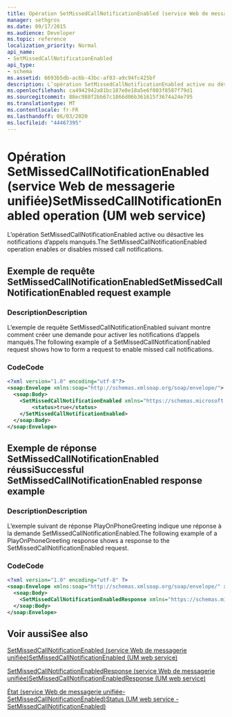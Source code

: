 ```yaml
---
title: Opération SetMissedCallNotificationEnabled (service Web de messagerie unifiée)
manager: sethgros
ms.date: 09/17/2015
ms.audience: Developer
ms.topic: reference
localization_priority: Normal
api_name:
- SetMissedCallNotificationEnabled
api_type:
- schema
ms.assetid: 6693b5db-ac6b-43bc-af83-a9c94fc425bf
description: L’opération SetMissedCallNotificationEnabled active ou désactive les notifications d’appels manqués.
ms.openlocfilehash: ca4942942a81bc187e8e18a5e6f003f8587f79d1
ms.sourcegitcommit: 88ec988f2bb67c1866d06b361615f3674a24e795
ms.translationtype: MT
ms.contentlocale: fr-FR
ms.lasthandoff: 06/03/2020
ms.locfileid: "44467395"
---
```

# <a name="setmissedcallnotificationenabled-operation-um-web-service"></a><span data-ttu-id="7de1b-103">Opération SetMissedCallNotificationEnabled (service Web de messagerie unifiée)</span><span class="sxs-lookup"><span data-stu-id="7de1b-103">SetMissedCallNotificationEnabled operation (UM web service)</span></span>

<span data-ttu-id="7de1b-104">L’opération SetMissedCallNotificationEnabled active ou désactive les notifications d’appels manqués.</span><span class="sxs-lookup"><span data-stu-id="7de1b-104">The SetMissedCallNotificationEnabled operation enables or disables missed call notifications.</span></span>
  
## <a name="setmissedcallnotificationenabled-request-example"></a><span data-ttu-id="7de1b-105">Exemple de requête SetMissedCallNotificationEnabled</span><span class="sxs-lookup"><span data-stu-id="7de1b-105">SetMissedCallNotificationEnabled request example</span></span>

### <a name="description"></a><span data-ttu-id="7de1b-106">Description</span><span class="sxs-lookup"><span data-stu-id="7de1b-106">Description</span></span>

<span data-ttu-id="7de1b-107">L’exemple de requête SetMissedCallNotificationEnabled suivant montre comment créer une demande pour activer les notifications d’appels manqués.</span><span class="sxs-lookup"><span data-stu-id="7de1b-107">The following example of a SetMissedCallNotificationEnabled request shows how to form a request to enable missed call notifications.</span></span>
  
### <a name="code"></a><span data-ttu-id="7de1b-108">Code</span><span class="sxs-lookup"><span data-stu-id="7de1b-108">Code</span></span>

```XML
<?xml version="1.0" encoding="utf-8"?>
<soap:Envelope xmlns:soap="http://schemas.xmlsoap.org/soap/envelope/">
  <soap:Body>
    <SetMissedCallNotificationEnabled xmlns="https://schemas.microsoft.com/exchange/services/2006/messages">
        <status>true</status>
    </SetMissedCallNotificationEnabled>
  </soap:Body>
</soap:Envelope>
```

## <a name="successful-setmissedcallnotificationenabled-response-example"></a><span data-ttu-id="7de1b-109">Exemple de réponse SetMissedCallNotificationEnabled réussi</span><span class="sxs-lookup"><span data-stu-id="7de1b-109">Successful SetMissedCallNotificationEnabled response example</span></span>

### <a name="description"></a><span data-ttu-id="7de1b-110">Description</span><span class="sxs-lookup"><span data-stu-id="7de1b-110">Description</span></span>

<span data-ttu-id="7de1b-111">L’exemple suivant de réponse PlayOnPhoneGreeting indique une réponse à la demande SetMissedCallNotificationEnabled.</span><span class="sxs-lookup"><span data-stu-id="7de1b-111">The following example of a PlayOnPhoneGreeting response shows a response to the SetMissedCallNotificationEnabled request.</span></span>
  
### <a name="code"></a><span data-ttu-id="7de1b-112">Code</span><span class="sxs-lookup"><span data-stu-id="7de1b-112">Code</span></span>

```XML
<?xml version="1.0" encoding="utf-8" ?> 
<soap:Envelope xmlns:soap="http://schemas.xmlsoap.org/soap/envelope/" xmlns:xsi="http://www.w3.org/2001/XMLSchema-instance" xmlns:xsd="http://www.w3.org/2001/XMLSchema">
  <soap:Body>
    <SetMissedCallNotificationEnabledResponse xmlns="https://schemas.microsoft.com/exchange/services/2006/messages" /> 
  </soap:Body>
</soap:Envelope>
```

## <a name="see-also"></a><span data-ttu-id="7de1b-113">Voir aussi</span><span class="sxs-lookup"><span data-stu-id="7de1b-113">See also</span></span>



[<span data-ttu-id="7de1b-114">SetMissedCallNotificationEnabled (service Web de messagerie unifiée)</span><span class="sxs-lookup"><span data-stu-id="7de1b-114">SetMissedCallNotificationEnabled (UM web service)</span></span>](setmissedcallnotificationenabled-um-web-service.md)
  
[<span data-ttu-id="7de1b-115">SetMissedCallNotificationEnabledResponse (service Web de messagerie unifiée)</span><span class="sxs-lookup"><span data-stu-id="7de1b-115">SetMissedCallNotificationEnabledResponse (UM web service)</span></span>](setmissedcallnotificationenabledresponse-um-web-service.md)
  
[<span data-ttu-id="7de1b-116">État (service Web de messagerie unifiée-SetMissedCallNotificationEnabled)</span><span class="sxs-lookup"><span data-stu-id="7de1b-116">Status (UM web service - SetMissedCallNotificationEnabled)</span></span>](status-um-web-servicesetmissedcallnotificationenabled.md)

